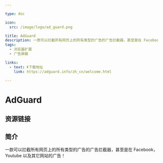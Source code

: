 ```yaml
---

type: doc

icon:
  src: /image/logo/ad_guard.png

title: AdGuard
description: 一款可以拦截所有网页上的所有类型的广告的广告拦截器，甚至是在 Facebook，Youtube 以及其它网站的广告！
tags:
  - 浏览器扩展
  - 广告屏蔽

links:
  - text: ⏬下载地址
    link: https://adguard.info/zh_cn/welcome.html

---
```


<ShowLogo />

# AdGuard

<ShowTags />

<ShowBreadcrumb />

## 资源链接

<ShowLinks />

## 简介

一款可以拦截所有网页上的所有类型的广告的广告拦截器，甚至是在 Facebook，Youtube 以及其它网站的广告！
